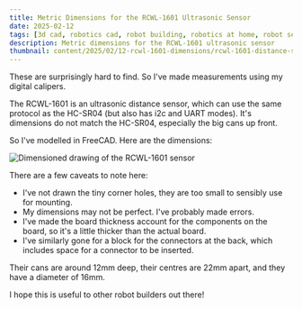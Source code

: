 ```yaml
---
title: Metric Dimensions for the RCWL-1601 Ultrasonic Sensor
date: 2025-02-12
tags: [3d cad, robotics cad, robot building, robotics at home, robot sensors, ultrasonic distance sensors]
description: Metric dimensions for the RCWL-1601 ultrasonic sensor
thumbnail: content/2025/02/12-rcwl-1601-dimensions/rcwl-1601-distance-sensor-dimensions.png
---
```

These are surprisingly hard to find. So I've made measurements using my digital calipers.

The RCWL-1601 is an ultrasonic distance sensor, which can use the same protocol as the HC-SR04 (but also has i2c and UART modes). It's dimensions do not match the HC-SR04, especially the big cans up front.

So I've modelled in FreeCAD. Here are the dimensions:

![Dimensioned drawing of the RCWL-1601 sensor](/2025/02/12-rcwl-1601-dimensions/rcwl-1601-distance-sensor-dimensions.png)

There are a few caveats to note here:

- I've not drawn the tiny corner holes, they are too small to sensibly use for mounting.
- My dimensions may not be perfect. I've probably made errors.
- I've made the board thickness account for the components on the board, so it's a little thicker than the actual board.
- I've similarly gone for a block for the connectors at the back, which includes space for a connector to be inserted.

Their cans are around 12mm deep, their centres are 22mm apart, and they have a diameter of 16mm.

I hope this is useful to other robot builders out there!
